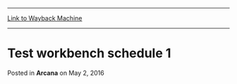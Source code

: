 
---
[Link to Wayback Machine](https://web.archive.org/web/20160506002740/http://magic.wizards.com/en/articles/archive/arcana/test-workbench-schedule-1-2016-05-02)

[_metadata_:generator]:- "Drupal 7 (http://drupal.org)"
[_metadata_:node]:- "1019821"
[_metadata_:publish_date]:- "2016-05-02"
[_metadata_:source]:- "div-main-content"
[_metadata_:title]:- "Test workbench schedule 1"
[_metadata_:wayback_capture_timestamp]:- "2016-05-06 00:27:40"
[_metadata_:wayback_raw_url]:- "https://web.archive.org/web/20160506002740id_/http://magic.wizards.com/en/articles/archive/arcana/test-workbench-schedule-1-2016-05-02"
[_metadata_:wayback_url]:- "http://magic.wizards.com/en/articles/archive/arcana/test-workbench-schedule-1-2016-05-02"
---


Test workbench schedule 1
=========================



 Posted in **Arcana**
 on May 2, 2016 














